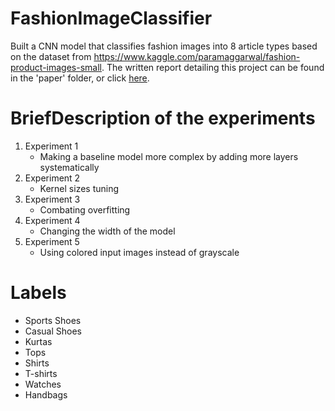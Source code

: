 # FashionImageClassifier
Built a CNN model that classifies fashion images into 8 article types based on the dataset from https://www.kaggle.com/paramaggarwal/fashion-product-images-small. The written report detailing this project can be found in the 'paper' folder, or click [here](/paper/CS4100_Report.pdf).

# BriefDescription of the experiments
1. Experiment 1
   - Making a baseline model more complex by adding more layers systematically 
3. Experiment 2
   - Kernel sizes tuning
5. Experiment 3
   - Combating overfitting
7. Experiment 4
   - Changing the width of the model 
9. Experiment 5
   - Using colored input images instead of grayscale

# Labels 
- Sports Shoes
- Casual Shoes
- Kurtas 
- Tops 
- Shirts 
- T-shirts 
- Watches 
- Handbags
